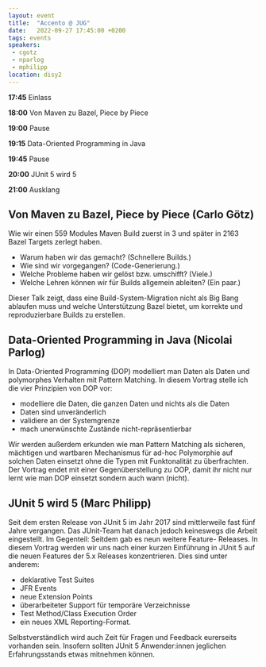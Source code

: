 ```yaml
---
layout: event
title:  "Accento @ JUG"
date:   2022-09-27 17:45:00 +0200
tags: events
speakers:
 - cgotz
 - nparlog
 - mphilipp
location: disy2
---
```



**17:45** Einlass

**18:00** Von Maven zu Bazel, Piece by Piece

**19:00** Pause

**19:15** Data-Oriented Programming in Java

**19:45** Pause

**20:00** JUnit 5 wird 5

**21:00** Ausklang

## Von Maven zu Bazel, Piece by Piece (Carlo Götz)

Wie wir einen 559 Modules Maven Build zuerst in 3 und später in 2163
Bazel Targets zerlegt haben.

* Warum haben wir das gemacht? (Schnellere Builds.)
* Wie sind wir vorgegangen? (Code-Generierung.)
* Welche Probleme haben wir gelöst bzw. umschifft? (Viele.)
* Welche Lehren können wir für Builds allgemein ableiten? (Ein paar.)

Dieser Talk zeigt, dass eine Build-System-Migration nicht als Big Bang
ablaufen muss und welche Unterstützung Bazel bietet, um korrekte und
reproduzierbare Builds zu erstellen.

## Data-Oriented Programming in Java (Nicolai Parlog)

In Data-Oriented Programming (DOP) modelliert man Daten als Daten und
polymorphes Verhalten mit Pattern Matching. In diesem Vortrag stelle ich
die vier Prinzipien von DOP vor:

* modelliere die Daten, die ganzen Daten und nichts als die Daten
* Daten sind unveränderlich
* validiere an der Systemgrenze
* mach unerwünschte Zustände nicht-repräsentierbar

Wir werden außerdem erkunden wie man Pattern Matching als sicheren,
mächtigen und wartbaren Mechanismus für ad-hoc Polymorphie auf solchen
Daten einsetzt ohne die Typen mit Funktonalität zu überfrachten. Der
Vortrag endet mit einer Gegenüberstellung zu OOP, damit ihr nicht nur
lernt wie man DOP einsetzt sondern auch wann (nicht).

## JUnit 5 wird 5 (Marc Philipp)

Seit dem ersten Release von JUnit 5 im Jahr 2017 sind mittlerweile fast
fünf Jahre vergangen. Das JUnit-Team hat danach jedoch keineswegs die
Arbeit eingestellt. Im Gegenteil: Seitdem gab es neun weitere Feature-
Releases. In diesem Vortrag werden wir uns nach einer kurzen Einführung
in JUnit 5 auf die neuen Features der 5.x Releases konzentrieren. Dies
sind unter anderem:

* deklarative Test Suites
* JFR Events
* neue Extension Points
* überarbeiteter Support für temporäre Verzeichnisse
* Test Method/Class Execution Order
* ein neues XML Reporting-Format.

Selbstverständlich wird auch Zeit für Fragen und Feedback eurerseits
vorhanden sein. Insofern sollten JUnit 5 Anwender:innen jeglichen
Erfahrungsstands etwas mitnehmen können.


